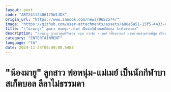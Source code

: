 ```yaml
---
layout: post
code: "ART24112406175W1JDX"
origin_url: "https://www.sanook.com/news/9652574/"
image: "https://github.com/user-attachments/assets/a88e5a51-15f5-4433-a7c4-7dd30982d09d"
title: "\"น้องมายู\" ลูกสาว พ่อหนุ่ม-แม่เมย์ เป็นนักกีฬาบาสเก็ตบอล ลีลาไม่ธรรมดา"
description: "น้องมายู ลูกสาวสุดที่รักของ หนุ่ม กรรชัย - เมย์ เฟื่องอารมย์ มากความสามารถที่สุด เป็นนักกีฬาบาสฯ แล้ว"
category: "ENTERTAINMENT"
language: "th"
date: 2024-11-24T06:49:08.548Z
---
```


# "น้องมายู" ลูกสาว พ่อหนุ่ม-แม่เมย์ เป็นนักกีฬาบาสเก็ตบอล ลีลาไม่ธรรมดา